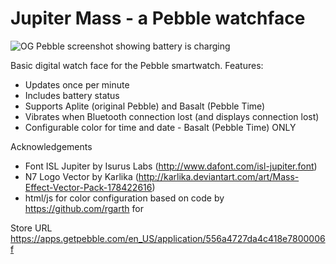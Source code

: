 # Jupiter Mass - a Pebble watchface

<img src="https://raw.githubusercontent.com/clach04/watchface_JupiterMass/master/screenshots/bw_aplite_charging.png" alt="OG Pebble screenshot showing battery is charging"> 


Basic digital watch face for the Pebble smartwatch. Features:
  * Updates once per minute
  * Includes battery status
  * Supports Aplite (original Pebble) and Basalt (Pebble Time)
  * Vibrates when Bluetooth connection lost (and displays connection lost)
  * Configurable color for time and date - Basalt (Pebble Time) ONLY

Acknowledgements

  * Font ISL Jupiter by Isurus Labs (http://www.dafont.com/isl-jupiter.font)
  * N7 Logo Vector by Karlika (http://karlika.deviantart.com/art/Mass-Effect-Vector-Pack-178422616)
  * html/js for color configuration based on code by https://github.com/rgarth for 

Store URL https://apps.getpebble.com/en_US/application/556a4727da4c418e7800006f
